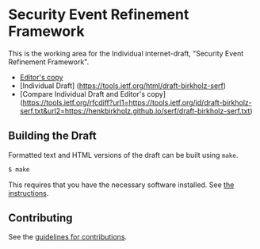 # Security Event Refinement Framework

This is the working area for the Individual internet-draft, "Security Event Refinement Framework".

* [Editor's copy](https://henkbirkholz.github.io/serf/)
* [Individual Draft] (https://tools.ietf.org/html/draft-birkholz-serf)
* [Compare Individual Draft and Editor's copy] (https://tools.ietf.org/rfcdiff?url1=https://tools.ietf.org/id/draft-birkholz-serf.txt&url2=https://henkbirkholz.github.io/serf/draft-birkholz-serf.txt)


## Building the Draft

Formatted text and HTML versions of the draft can be built using `make`.

```sh
$ make
```

This requires that you have the necessary software installed.  See
[the instructions](https://github.com/martinthomson/i-d-template/blob/master/doc/SETUP.md).


## Contributing

See the
[guidelines for contributions](https://github.com/henkbirkholz/serf/blob/master/CONTRIBUTING.md).
